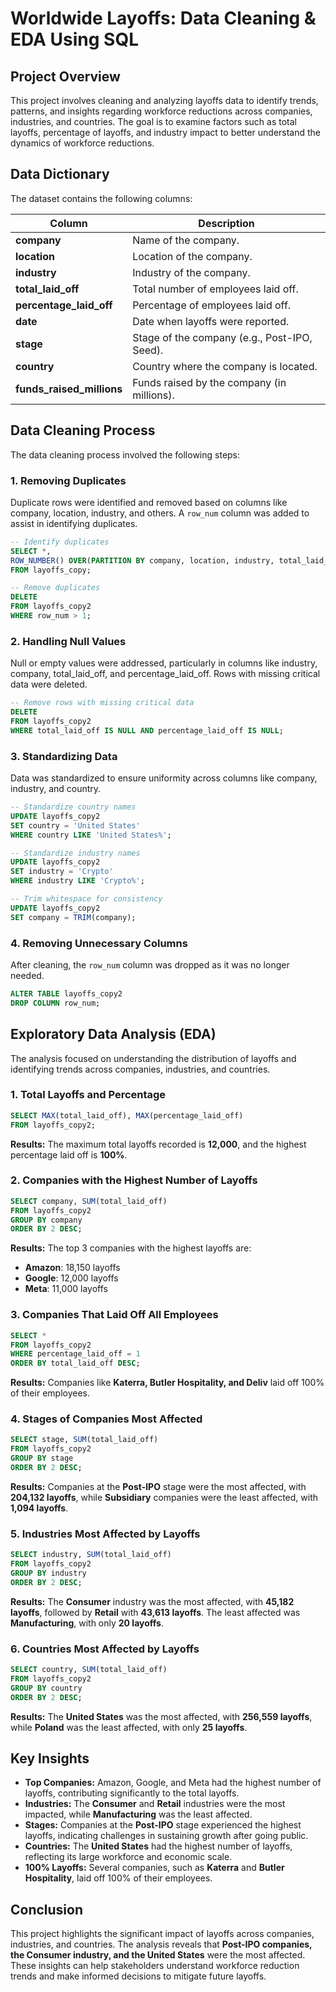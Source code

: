 # Worldwide Layoffs: Data Cleaning & EDA Using SQL

## Project Overview
This project involves cleaning and analyzing layoffs data to identify trends, patterns, and insights regarding workforce reductions across companies, industries, and countries. The goal is to examine factors such as total layoffs, percentage of layoffs, and industry impact to better understand the dynamics of workforce reductions.

## Data Dictionary
The dataset contains the following columns:

| Column               | Description                                                                      |
|----------------------|----------------------------------------------------------------------------------|
| **company**             | Name of the company.                                                              |
| **location**            | Location of the company.                                                          |
| **industry**           | Industry of the company.                                                           |
| **total_laid_off**      | Total number of employees laid off.                                                |
| **percentage_laid_off** | Percentage of employees laid off.                                                  |
| **date**               | Date when layoffs were reported.                                                    |
| **stage**              | Stage of the company (e.g., Post-IPO, Seed).                                        |
| **country**            | Country where the company is located.                                               |
| **funds_raised_millions** | Funds raised by the company (in millions).                                       |

## Data Cleaning Process
The data cleaning process involved the following steps:

### 1. Removing Duplicates
Duplicate rows were identified and removed based on columns like company, location, industry, and others. A `row_num` column was added to assist in identifying duplicates.

```sql
-- Identify duplicates
SELECT *,
ROW_NUMBER() OVER(PARTITION BY company, location, industry, total_laid_off, percentage_laid_off, date, stage, country) AS row_num
FROM layoffs_copy;

-- Remove duplicates
DELETE
FROM layoffs_copy2
WHERE row_num > 1;
```

### 2. Handling Null Values
Null or empty values were addressed, particularly in columns like industry, company, total_laid_off, and percentage_laid_off. Rows with missing critical data were deleted.

```sql
-- Remove rows with missing critical data
DELETE
FROM layoffs_copy2
WHERE total_laid_off IS NULL AND percentage_laid_off IS NULL;
```

### 3. Standardizing Data
Data was standardized to ensure uniformity across columns like company, industry, and country.

```sql
-- Standardize country names
UPDATE layoffs_copy2
SET country = 'United States'
WHERE country LIKE 'United States%';

-- Standardize industry names
UPDATE layoffs_copy2
SET industry = 'Crypto'
WHERE industry LIKE 'Crypto%';

-- Trim whitespace for consistency
UPDATE layoffs_copy2
SET company = TRIM(company);
```

### 4. Removing Unnecessary Columns
After cleaning, the `row_num` column was dropped as it was no longer needed.

```sql
ALTER TABLE layoffs_copy2
DROP COLUMN row_num;
```

## Exploratory Data Analysis (EDA)
The analysis focused on understanding the distribution of layoffs and identifying trends across companies, industries, and countries.

### 1. Total Layoffs and Percentage
```sql
SELECT MAX(total_laid_off), MAX(percentage_laid_off)
FROM layoffs_copy2;
```
**Results:** The maximum total layoffs recorded is **12,000**, and the highest percentage laid off is **100%**.

### 2. Companies with the Highest Number of Layoffs
```sql
SELECT company, SUM(total_laid_off)
FROM layoffs_copy2
GROUP BY company
ORDER BY 2 DESC;
```
**Results:** The top 3 companies with the highest layoffs are:
- **Amazon**: 18,150 layoffs
- **Google**: 12,000 layoffs
- **Meta**: 11,000 layoffs

### 3. Companies That Laid Off All Employees
```sql
SELECT *
FROM layoffs_copy2
WHERE percentage_laid_off = 1
ORDER BY total_laid_off DESC;
```
**Results:** Companies like **Katerra, Butler Hospitality, and Deliv** laid off 100% of their employees.

### 4. Stages of Companies Most Affected
```sql
SELECT stage, SUM(total_laid_off)
FROM layoffs_copy2
GROUP BY stage
ORDER BY 2 DESC;
```
**Results:** Companies at the **Post-IPO** stage were the most affected, with **204,132 layoffs**, while **Subsidiary** companies were the least affected, with **1,094 layoffs**.

### 5. Industries Most Affected by Layoffs
```sql
SELECT industry, SUM(total_laid_off)
FROM layoffs_copy2
GROUP BY industry
ORDER BY 2 DESC;
```
**Results:** The **Consumer** industry was the most affected, with **45,182 layoffs**, followed by **Retail** with **43,613 layoffs**. The least affected was **Manufacturing**, with only **20 layoffs**.

### 6. Countries Most Affected by Layoffs
```sql
SELECT country, SUM(total_laid_off)
FROM layoffs_copy2
GROUP BY country
ORDER BY 2 DESC;
```
**Results:** The **United States** was the most affected, with **256,559 layoffs**, while **Poland** was the least affected, with only **25 layoffs**.

## Key Insights
- **Top Companies:** Amazon, Google, and Meta had the highest number of layoffs, contributing significantly to the total layoffs.
- **Industries:** The **Consumer** and **Retail** industries were the most impacted, while **Manufacturing** was the least affected.
- **Stages:** Companies at the **Post-IPO** stage experienced the highest layoffs, indicating challenges in sustaining growth after going public.
- **Countries:** The **United States** had the highest number of layoffs, reflecting its large workforce and economic scale.
- **100% Layoffs:** Several companies, such as **Katerra** and **Butler Hospitality**, laid off 100% of their employees.

## Conclusion
This project highlights the significant impact of layoffs across companies, industries, and countries. The analysis reveals that **Post-IPO companies, the Consumer industry, and the United States** were the most affected. These insights can help stakeholders understand workforce reduction trends and make informed decisions to mitigate future layoffs.
